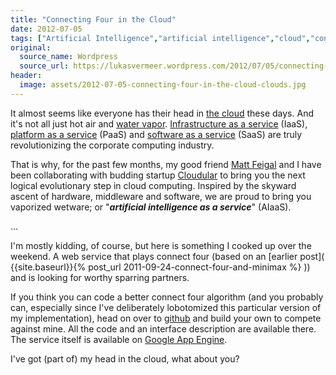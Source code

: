 ```yaml
---
title: "Connecting Four in the Cloud"
date: 2012-07-05
tags: ["Artificial Intelligence","artificial intelligence","cloud","connect four","Java","web service"]
original:
  source_name: Wordpress
  source_url: https://lukasvermeer.wordpress.com/2012/07/05/connecting-four-in-the-cloud/
header:
  image: assets/2012-07-05-connecting-four-in-the-cloud-clouds.jpg
---
```


It almost seems like everyone has their head in [the cloud](https://cloud.oracle.com) these days. And it's not all just hot air and [water vapor](http://www.youtube.com/watch?v=UOEFXaWHppE). [Infrastructure as a service](http://en.wikipedia.org/wiki/Infrastructure_as_a_Service#Service_Models) (IaaS), [platform as a service](http://en.wikipedia.org/wiki/Platform_as_a_service) (PaaS) and [software as a service](http://en.wikipedia.org/wiki/Software_as_a_service) (SaaS) are truly revolutionizing the corporate computing industry.

That is why, for the past few months, my good friend [Matt Feigal](https://twitter.com/#!/mattfgl) and I have been collaborating with budding startup [Cloudular](http://www.ykombinator.com/13144/Cloudular) to bring you the next logical evolutionary step in cloud computing. Inspired by the skyward ascent of hardware, middleware and software, we are proud to bring you vaporized wetware; or "**_artificial intelligence as a service_**" (AIaaS).

...

I'm mostly kidding, of course, but here is something I cooked up over the weekend. A web service that plays connect four (based on an [earlier post]( {{site.baseurl}}{% post_url 2011-09-24-connect-four-and-minimax %} )) and is looking for worthy sparring partners.

If you think you can code a better connect four algorithm (and you probably can, especially since I've deliberately lobotomized this particular version of my implementation), head on over to [github](https://github.com/lukasvermeer/connectfourservice) and build your own to compete against mine. All the code and an interface description are available there. The service itself is available on [Google App Engine](http://connectfourservice.appspot.com/).

I've got (part of) my head in the cloud, what about you?
